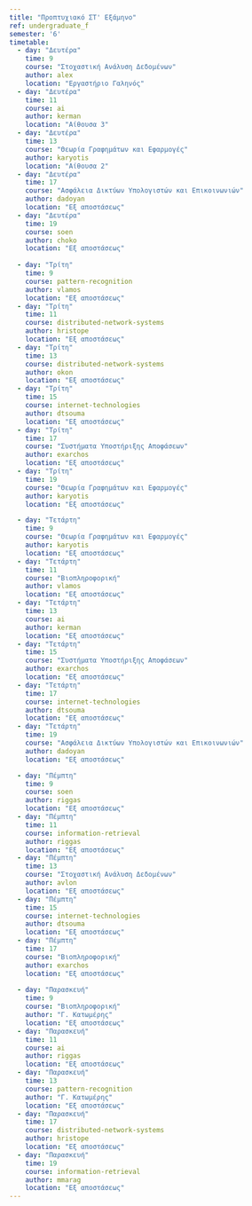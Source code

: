 ```yaml
---
title: "Προπτυχιακό ΣΤ' Εξάμηνο"
ref: undergraduate_f
semester: '6'
timetable:
  - day: "Δευτέρα"
    time: 9
    course: "Στοχαστική Ανάλυση Δεδομένων" 
    author: alex
    location: "Εργαστήριο Γαληνός"
  - day: "Δευτέρα"
    time: 11
    course: ai
    author: kerman
    location: "Αίθουσα 3"
  - day: "Δευτέρα"
    time: 13
    course: "Θεωρία Γραφημάτων και Εφαρμογές"
    author: karyotis
    location: "Αίθουσα 2"
  - day: "Δευτέρα"
    time: 17
    course: "Ασφάλεια Δικτύων Υπολογιστών και Επικοινωνιών"
    author: dadoyan
    location: "Εξ αποστάσεως"
  - day: "Δευτέρα"
    time: 19
    course: soen
    author: choko
    location: "Εξ αποστάσεως"
    
  - day: "Τρίτη"
    time: 9
    course: pattern-recognition
    author: vlamos
    location: "Εξ αποστάσεως"
  - day: "Τρίτη"
    time: 11
    course: distributed-network-systems
    author: hristope
    location: "Εξ αποστάσεως"
  - day: "Τρίτη"
    time: 13
    course: distributed-network-systems
    author: okon
    location: "Εξ αποστάσεως"
  - day: "Τρίτη"
    time: 15
    course: internet-technologies
    author: dtsouma
    location: "Εξ αποστάσεως"
  - day: "Τρίτη"
    time: 17
    course: "Συστήματα Υποστήριξης Αποφάσεων"
    author: exarchos
    location: "Εξ αποστάσεως"
  - day: "Τρίτη"
    time: 19
    course: "Θεωρία Γραφημάτων και Εφαρμογές"
    author: karyotis
    location: "Εξ αποστάσεως"

  - day: "Τετάρτη"
    time: 9
    course: "Θεωρία Γραφημάτων και Εφαρμογές"
    author: karyotis
    location: "Εξ αποστάσεως"
  - day: "Τετάρτη"
    time: 11
    course: "Βιοπληροφορική"
    author: vlamos
    location: "Εξ αποστάσεως"
  - day: "Τετάρτη"
    time: 13
    course: ai
    author: kerman
    location: "Εξ αποστάσεως"
  - day: "Τετάρτη"
    time: 15
    course: "Συστήματα Υποστήριξης Αποφάσεων"
    author: exarchos
    location: "Εξ αποστάσεως"
  - day: "Τετάρτη"
    time: 17
    course: internet-technologies
    author: dtsouma
    location: "Εξ αποστάσεως"
  - day: "Τετάρτη"
    time: 19
    course: "Ασφάλεια Δικτύων Υπολογιστών και Επικοινωνιών"
    author: dadoyan
    location: "Εξ αποστάσεως"

  - day: "Πέμπτη"
    time: 9
    course: soen
    author: riggas
    location: "Εξ αποστάσεως"
  - day: "Πέμπτη"
    time: 11
    course: information-retrieval
    author: riggas
    location: "Εξ αποστάσεως"
  - day: "Πέμπτη"
    time: 13
    course: "Στοχαστική Ανάλυση Δεδομένων"
    author: avlon
    location: "Εξ αποστάσεως"
  - day: "Πέμπτη"
    time: 15
    course: internet-technologies
    author: dtsouma
    location: "Εξ αποστάσεως"
  - day: "Πέμπτη"
    time: 17
    course: "Βιοπληροφορική"
    author: exarchos
    location: "Εξ αποστάσεως"
  
  - day: "Παρασκευή"
    time: 9
    course: "Βιοπληροφορική"
    author: "Γ. Κατωμέρης"
    location: "Εξ αποστάσεως"
  - day: "Παρασκευή"
    time: 11
    course: ai
    author: riggas
    location: "Εξ αποστάσεως"
  - day: "Παρασκευή"
    time: 13
    course: pattern-recognition
    author: "Γ. Κατωμέρης"
    location: "Εξ αποστάσεως"
  - day: "Παρασκευή"
    time: 17
    course: distributed-network-systems
    author: hristope
    location: "Εξ αποστάσεως"
  - day: "Παρασκευή"
    time: 19
    course: information-retrieval
    author: mmarag
    location: "Εξ αποστάσεως"
---
```


